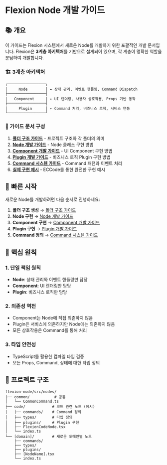 # Flexion Node 개발 가이드

## 📚 개요

이 가이드는 Flexion 시스템에서 새로운 Node를 개발하기 위한 포괄적인 개발 문서입니다. Flexion은 **3계층 아키텍처**를 기반으로 설계되어 있으며, 각 계층이 명확한 역할을 분담하여 개발합니다.

### 🏗️ 3계층 아키텍처

```
┌─────────────────┐
│     Node        │ ← 상태 관리, 이벤트 핸들링, Command Dispatch
├─────────────────┤
│   Component     │ ← UI 렌더링, 사용자 상호작용, Props 기반 동작
├─────────────────┤
│     Plugin      │ ← Command 처리, 비즈니스 로직, 서비스 연동
└─────────────────┘
```

### 📖 가이드 문서 구성

1. **[폴더 구조 가이드](./03-folder-structure.md)** - 프로젝트 구조와 각 폴더의 의미
2. **[Node 개발 가이드](./04-node-development.md)** - Node 클래스 구현 방법
3. **[Component 개발 가이드](./05-component-development.md)** - UI Component 구현 방법
4. **[Plugin 개발 가이드](./07-plugin-development.md)** - 비즈니스 로직 Plugin 구현 방법
5. **[Command 시스템 가이드](./06-command-system.md)** - Command 패턴과 이벤트 처리
6. **[실제 구현 예시](./08-implementation-example.md)** - ECCode를 통한 완전한 구현 예시

## 🚀 빠른 시작

새로운 Node를 개발하려면 다음 순서로 진행하세요:

1. **폴더 구조 생성** → [폴더 구조 가이드](./03-folder-structure.md)
2. **Node 구현** → [Node 개발 가이드](./04-node-development.md)
3. **Component 구현** → [Component 개발 가이드](./05-component-development.md)
4. **Plugin 구현** → [Plugin 개발 가이드](./07-plugin-development.md)
5. **Command 정의** → [Command 시스템 가이드](./06-command-system.md)

## 🎯 핵심 원칙

### 1. 단일 책임 원칙
- **Node**: 상태 관리와 이벤트 핸들링만 담당
- **Component**: UI 렌더링만 담당
- **Plugin**: 비즈니스 로직만 담당

### 2. 의존성 역전
- Component는 Node에 직접 의존하지 않음
- Plugin은 서비스에 의존하지만 Node에는 의존하지 않음
- 모든 상호작용은 Command를 통해 처리

### 3. 타입 안전성
- TypeScript를 활용한 컴파일 타임 검증
- 모든 Props, Command, 상태에 대한 타입 정의

## 📁 프로젝트 구조

```
flexion-node/src/nodes/
├── common/           # 공통
│   └── CommonCommand.ts
├── code/            # 코드 관련 노드 (예시)
│   ├── commands/    # Command 정의
│   ├── types/       # 타입 정의
│   ├── plugins/     # Plugin 구현
│   ├── FlexionCodeNode.tsx
│   └── index.ts
└── [domain]/        # 새로운 도메인별 노드
    ├── commands/
    ├── types/
    ├── plugins/
    ├── [NodeName].tsx
    └── index.ts
```
